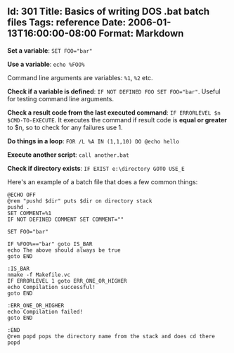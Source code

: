 Id: 301
Title: Basics of writing DOS .bat batch files
Tags: reference
Date: 2006-01-13T16:00:00-08:00
Format: Markdown
--------------
**Set a variable**: `SET FOO="bar"`

**Use a variable**: `echo %FOO%`

Command line arguments are variables: `%1`, `%2` etc.

**Check if a variable is defined**: `IF NOT DEFINED FOO SET FOO="bar"`. Useful
for testing command line arguments.

**Check a result code from the last executed command**: `IF ERRORLEVEL $n $CMD-TO-EXECUTE`. It
executes the command if result code is **equal or greater** to $n, so to
check for any failures use 1.

**Do things in a loop**: `FOR /L %A IN (1,1,10) DO @echo hello`

**Execute another script**: `call another.bat`

**Check if directory exists**: `IF EXIST e:\directory GOTO USE_E`

Here's an example of a batch file that does a few common things:

```
@ECHO OFF
@rem "pushd $dir" puts $dir on directory stack
pushd .
SET COMMENT=%1
IF NOT DEFINED COMMENT SET COMMENT=""

SET FOO="bar"

IF %FOO%=="bar" goto IS_BAR
echo The above should always be true
goto END

:IS_BAR
nmake -f Makefile.vc
IF ERRORLEVEL 1 goto ERR_ONE_OR_HIGHER
echo Compilation successful!
goto END

:ERR_ONE_OR_HIGHER
echo Compilation failed!
goto END

:END
@rem popd pops the directory name from the stack and does cd there
popd
```
